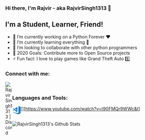 ### Hi there, I'm Rajvir - aka RajvirSingh1313 👋

## I'm a Student, Learner, Friend!
- 🔭 I’m currently working on a Python Forever ❤
- 🌱 I’m currently learning everything 🤣
- 👯 I’m looking to collaborate with other python programmers
- 🥅 2020 Goals: Contribute more to Open Source projects
- ⚡ Fun fact: I love to play games like Grand Theft Auto 5️⃣

### Connect with me:

[<img align="left" alt="RajvirSingh1313 | Discord" width="22px" src="https://cdn.jsdelivr.net/npm/simple-icons@v3/icons/discord.svg" />][discord]

<br />

### Languages and Tools:

[<img align="left" alt="Visual Studio Code" width="26px" src="https://raw.githubusercontent.com/github/explore/80688e429a7d4ef2fca1e82350fe8e3517d3494d/topics/visual-studio-code/visual-studio-code.png" />][https://www.youtube.com/watch?v=t90FMQr9WWc&t]

<br />

<img align="left" alt="RajvirSingh1313's Github Stats" src="https://github-readme-stats.vercel.app/api?username=RajvirSingh1313&show_icons=true&hide_border=true" />

[discord]: https://discord.com/channels/@Rajvir47#4741
